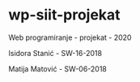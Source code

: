 # wp-siit-projekat
Web programiranje - projekat - 2020

Isidora Stanić - SW-16-2018

Matija Matović - SW-06-2018
